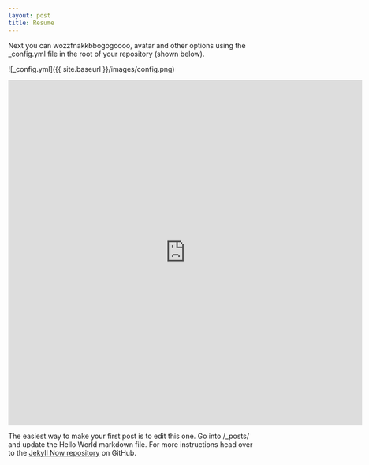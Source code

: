 ```yaml
---
layout: post
title: Resume
---
```


Next you can wozzfnakkbbogogoooo, avatar and other options using the _config.yml file in the root of your repository (shown below).

![_config.yml]({{ site.baseurl }}/images/config.png)

<iframe src="http://docs.google.com/gview?url=https://github.com/enigmaticlogic/enigmaticlogic.github.io/raw/master/images/resume.pdf&embedded=true" style="width:718px; height:700px;" frameborder="0"></iframe>

The easiest way to make your first post is to edit this one. Go into /_posts/ and update the Hello World markdown file. For more instructions head over to the [Jekyll Now repository](https://github.com/barryclark/jekyll-now) on GitHub.

